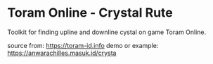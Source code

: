 
# Toram Online - Crystal Rute

Toolkit for finding upline and downline cystal on game Toram Online.

source from: https://toram-id.info
demo or example: https://anwarachilles.masuk.id/crysta
